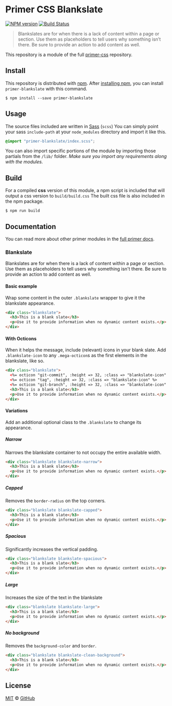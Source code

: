 # Primer CSS Blankslate

[![NPM version](http://img.shields.io/npm/v/primer-blankslate.svg)](https://www.npmjs.org/package/primer-blankslate)
[![Build Status](https://travis-ci.org/primer/blankslate.svg?branch=master)](https://travis-ci.org/primer/blankslate)

> Blankslates are for when there is a lack of content within a page or section. Use them as placeholders to tell users why something isn’t there. Be sure to provide an action to add content as well.

This repository is a module of the full [primer-css][primer] repository.

## Install

This repository is distributed with [npm][npm]. After [installing npm][install-npm], you can install `primer-blankslate` with this command.

```
$ npm install --save primer-blankslate
```

## Usage

The source files included are written in [Sass][sass] (`scss`) You can simply point your sass `include-path` at your `node_modules` directory and import it like this.

```scss
@import "primer-blankslate/index.scss";
```

You can also import specific portions of the module by importing those partials from the `/lib/` folder. _Make sure you import any requirements along with the modules._

## Build

For a compiled **css** version of this module, a npm script is included that will output a css version to `build/build.css` The built css file is also included in the npm package.

```
$ npm run build
```

## Documentation

You can read more about other primer modules in the [full primer docs][docs].

<!-- %docs
title: Blankslate
homepage: https://github.com/primer/blankslate
-->

### Blankslate

Blankslates are for when there is a lack of content within a page or section. Use them as placeholders to tell users why something isn't there. Be sure to provide an action to add content as well.

#### Basic example

Wrap some content in the outer `.blankslate` wrapper to give it the blankslate appearance.

```html
<div class="blankslate">
  <h3>This is a blank slate</h3>
  <p>Use it to provide information when no dynamic content exists.</p>
</div>
```

#### With Octicons

When it helps the message, include (relevant) icons in your blank slate. Add `.blankslate-icon` to any `.mega-octicon`s as the first elements in the blankslate, like so.

```html
<div class="blankslate">
  <%= octicon "git-commit", :height => 32, :class => "blankslate-icon" %>
  <%= octicon "tag", :height => 32, :class => "blankslate-icon" %>
  <%= octicon "git-branch", :height => 32, :class => "blankslate-icon" %>
  <h3>This is a blank slate</h3>
  <p>Use it to provide information when no dynamic content exists.</p>
</div>
```

#### Variations

Add an additional optional class to the `.blankslate` to change its appearance.

##### Narrow

Narrows the blankslate container to not occupy the entire available width.

```html
<div class="blankslate blankslate-narrow">
  <h3>This is a blank slate</h3>
  <p>Use it to provide information when no dynamic content exists.</p>
</div>
```

##### Capped

Removes the `border-radius` on the top corners.

```html
<div class="blankslate blankslate-capped">
  <h3>This is a blank slate</h3>
  <p>Use it to provide information when no dynamic content exists.</p>
</div>
```

##### Spacious

Significantly increases the vertical padding.

```html
<div class="blankslate blankslate-spacious">
  <h3>This is a blank slate</h3>
  <p>Use it to provide information when no dynamic content exists.</p>
</div>
```

##### Large

Increases the size of the text in the blankslate

```html
<div class="blankslate blankslate-large">
  <h3>This is a blank slate</h3>
  <p>Use it to provide information when no dynamic content exists.</p>
</div>
```

##### No background

Removes the `background-color` and `border`.

```html
<div class="blankslate blankslate-clean-background">
  <h3>This is a blank slate</h3>
  <p>Use it to provide information when no dynamic content exists.</p>
</div>
```
<!-- %enddocs -->

## License

[MIT](./LICENSE) &copy; [GitHub](https://github.com/)

[primer]: https://github.com/primer/primer
[docs]: http://primercss.io/
[npm]: https://www.npmjs.com/
[install-npm]: https://docs.npmjs.com/getting-started/installing-node
[sass]: http://sass-lang.com/
